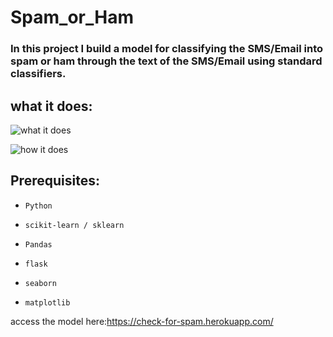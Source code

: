 # Spam_or_Ham
### In this project I build a model for classifying the SMS/Email into spam or ham through the text of the SMS/Email using standard classifiers.

## what it does:
 ![what it does](https://miro.medium.com/max/324/1*9vX9GriIxB3yRXYtoEiy8w.jpeg)

![how it does](https://image.slidesharecdn.com/sms-spam-detection-180722164354/95/sms-spamdetection-6-638.jpg?cb=1532277915)


## Prerequisites:
- ```Python```

- ```scikit-learn / sklearn```

- ```Pandas```

- ```flask```

- ```seaborn```

- ```matplotlib```

access the model here:https://check-for-spam.herokuapp.com/
